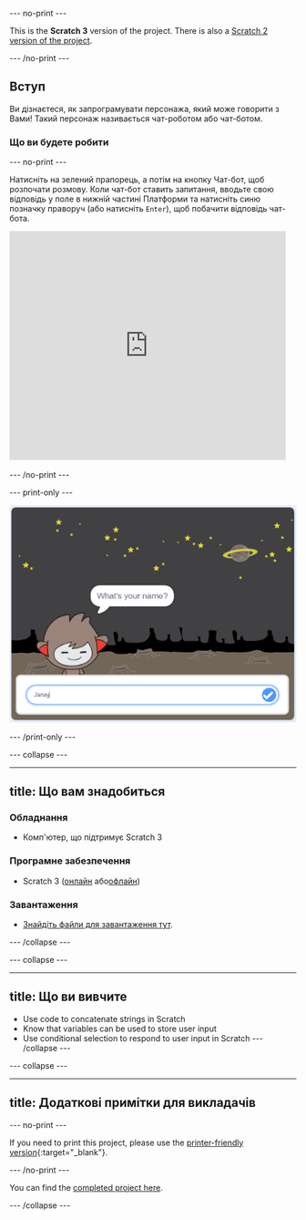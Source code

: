 \--- no-print \---

This is the **Scratch 3** version of the project. There is also a [Scratch 2 version of the project](https://projects.raspberrypi.org/en/projects/chatbot-scratch2).

\--- /no-print \---

## Вступ

Ви дізнаєтеся, як запрограмувати персонажа, який може говорити з Вами! Такий персонаж називається чат-роботом або чат-ботом.

### Що ви будете робити

\--- no-print \---

Натисніть на зелений прапорець, а потім на кнопку Чат-бот, щоб розпочати розмову. Коли чат-бот ставить запитання, вводьте свою відповідь у поле в нижній частині Платформи та натисніть синю позначку праворуч (або натисніть `Enter`), щоб побачити відповідь чат-бота.

<div class="scratch-preview">
  <iframe allowtransparency="true" width="485" height="402" src="https://scratch.mit.edu/projects/embed/248864190/?autostart=false" 
  frameborder="0" scrolling="no"></iframe>
</div>

\--- /no-print \---

\--- print-only \---

![complete project](images/chatbot-preview.png)

\--- /print-only \---

\--- collapse \---

* * *

## title: Що вам знадобиться

### Обладнання

- Комп'ютер, що підтримує Scratch 3

### Програмне забезпечення

- Scratch 3 ([онлайн](https://rpf.io/scratchon) або[офлайн](https://rpf.io/scratchoff))

### Завантаження

- [Знайдіть файли для завантаження тут](http://rpf.io/p/en/chatbot-go).

\--- /collapse \---

\--- collapse \---

* * *

## title: Що ви вивчите

- Use code to concatenate strings in Scratch
- Know that variables can be used to store user input
- Use conditional selection to respond to user input in Scratch \--- /collapse \---

\--- collapse \---

* * *

## title: Додаткові примітки для викладачів

\--- no-print \---

If you need to print this project, please use the [printer-friendly version](https://projects.raspberrypi.org/en/projects/chatbot/print){:target="_blank"}.

\--- /no-print \---

You can find the [completed project here](http://rpf.io/p/en/chatbot-get).

\--- /collapse \---